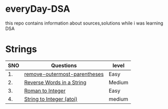 # everyDay-DSA
this repo contains information about sources,solutions while i was learning DSA

# Strings

| SNO | Questions | level |
|--|--|--|
| 1. |[remove-outermost-parentheses](https://leetcode.com/problems/remove-outermost-parentheses/description/)| Easy |
| 2. |[Reverse Words in a String](https://leetcode.com/problems/reverse-words-in-a-string/description/)| Medium |
| 3. |[Roman to Integer](https://leetcode.com/problems/roman-to-integer/)| Easy |
| 4. |[String to Integer (atoi)](https://leetcode.com/problems/string-to-integer-atoi/)| medium |

